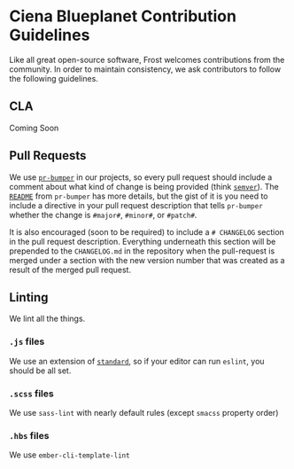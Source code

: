 # Ciena Blueplanet Contribution Guidelines
Like all great open-source software, Frost welcomes contributions from the community.
In order to maintain consistency, we ask contributors to follow the following guidelines.

## CLA
Coming Soon

## Pull Requests
We use [`pr-bumper`](github.com/ciena-blueplanet/pr-bumper) in our projects, so every pull request should include a
comment about what kind of change is being provided (think [`semver`](semver.org)). The [`README`](github.com/ciena-blueplanet/pr-bumper/blob/master/README.md#pull-requests) from `pr-bumper` has more details,
but the gist of it is you need to include a directive in your pull request description that tells `pr-bumper` whether
the change is `#major#`, `#minor#`, or `#patch#`.

It is also encouraged (soon to be required) to include a `# CHANGELOG` section in the pull request description.
Everything underneath this section will be prepended to the `CHANGELOG.md` in the repository when the pull-request
is merged under a section with the new version number that was created as a result of the merged pull request.

## Linting
We lint all the things.

### `.js` files
We use an extension of [`standard`](standardjs.com), so if your editor can run `eslint`, you should be all set.

### `.scss` files
We use `sass-lint` with nearly default rules (except `smacss` property order)

### `.hbs` files
We use `ember-cli-template-lint`
